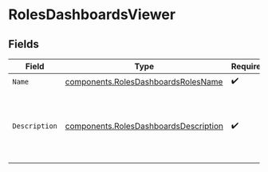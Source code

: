 # RolesDashboardsViewer


## Fields

| Field                                                                                          | Type                                                                                           | Required                                                                                       | Description                                                                                    | Example                                                                                        |
| ---------------------------------------------------------------------------------------------- | ---------------------------------------------------------------------------------------------- | ---------------------------------------------------------------------------------------------- | ---------------------------------------------------------------------------------------------- | ---------------------------------------------------------------------------------------------- |
| `Name`                                                                                         | [components.RolesDashboardsRolesName](../../models/components/rolesdashboardsrolesname.md)     | :heavy_check_mark:                                                                             | N/A                                                                                            |                                                                                                |
| `Description`                                                                                  | [components.RolesDashboardsDescription](../../models/components/rolesdashboardsdescription.md) | :heavy_check_mark:                                                                             | N/A                                                                                            | Allows users to view any Dashboards content in Konnect Analytics.                              |